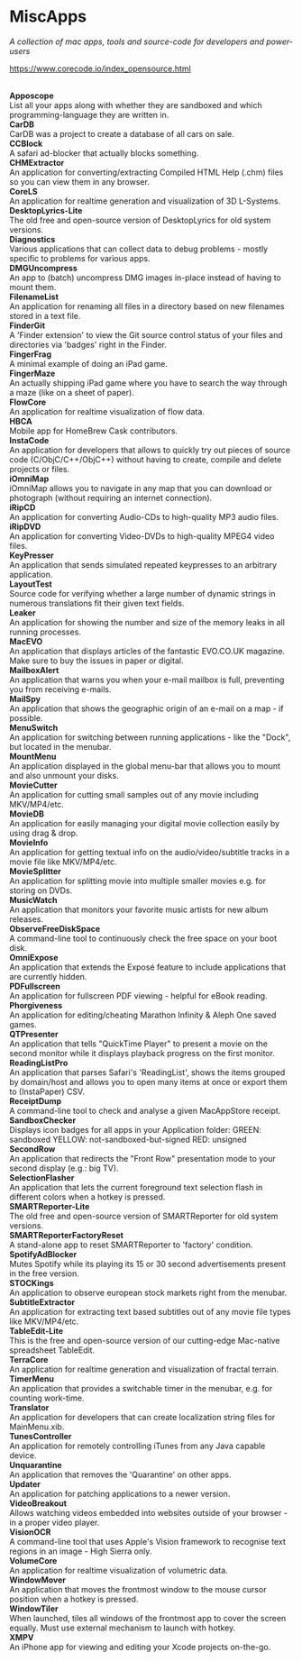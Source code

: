 # MiscApps
*A collection of mac apps, tools and source-code for developers and power-users*

https://www.corecode.io/index_opensource.html

 <br/> 
<b>Apposcope</b> <br/> List all your apps along with whether they are sandboxed and which programming-language they are written in. <br/> 
<b>CarDB</b> <br/> CarDB was a project to create a database of all cars on sale. <br/> 
<b>CCBlock</b> <br/> A safari ad-blocker that actually blocks something. <br/> 
<b>CHMExtractor</b> <br/> An application for converting/extracting Compiled HTML Help (.chm) files so you can view them in any browser. <br/> 
<b>CoreLS</b> <br/> An application for realtime generation and visualization of 3D L-Systems. <br/> 
<b>DesktopLyrics-Lite</b> <br/> The old free and open-source version of DesktopLyrics for old system versions. <br/> 
<b>Diagnostics</b> <br/> Various applications that can collect data to debug problems - mostly specific to problems for various apps. <br/> 
<b>DMGUncompress</b> <br/> An app to (batch) uncompress DMG images in-place instead of having to mount them. <br/> 
<b>FilenameList</b> <br/> An application for renaming all files in a directory based on new filenames stored in a text file. <br/> 
<b>FinderGit</b> <br/> A 'Finder extension' to view the Git source control status of your files and directories via 'badges' right in the Finder. <br/> 
<b>FingerFrag</b> <br/> A minimal example of doing an iPad game. <br/> 
<b>FingerMaze</b> <br/> An actually shipping iPad game where you have to search the way through a maze (like on a sheet of paper). <br/> 
<b>FlowCore</b> <br/> An application for realtime visualization of flow data.<br/> 
<b>HBCA</b> <br/> Mobile app for HomeBrew Cask contributors.<br/> 
<b>InstaCode</b> <br/> An application for developers that allows to quickly try out pieces of source code (C/ObjC/C++/ObjC++) without having to create, compile and delete projects or files. <br/> 
<b>iOmniMap</b> <br/> iOmniMap allows you to navigate in any map that you can download or photograph (without requiring an internet connection).  <br/> 
<b>iRipCD</b> <br/> An application for converting Audio-CDs to high-quality MP3 audio files. <br/> 
<b>iRipDVD</b> <br/> An application for converting Video-DVDs to high-quality MPEG4 video files. <br/> 
<b>KeyPresser</b> <br/> An application that sends simulated repeated keypresses to an arbitrary application. <br/> 
<b>LayoutTest</b> <br/> Source code for verifying whether a large number of dynamic strings in numerous translations fit their given text fields. <br/> 
<b>Leaker</b> <br/> An application for showing the number and size of the memory leaks in all running processes. <br/> 
<b>MacEVO</b> <br/> An application that displays articles of the fantastic EVO.CO.UK magazine. Make sure to buy the issues in paper or digital. <br/> 
<b>MailboxAlert</b> <br/> An application that warns you when your e-mail mailbox is full, preventing you from receiving e-mails. <br/> 
<b>MailSpy</b> <br/> An application that shows the geographic origin of an e-mail on a map - if possible. <br/> 
<b>MenuSwitch</b> <br/> An application for switching between running applications - like the "Dock", but located in the menubar. <br/> 
<b>MountMenu</b> <br/> An application displayed in the global menu-bar that allows you to mount and also unmount your disks. <br/> 
<b>MovieCutter</b> <br/> An application for cutting small samples out of any movie including MKV/MP4/etc. <br/> 
<b>MovieDB</b> <br/> An application for easily managing your digital movie collection easily by using drag & drop. <br/> 
<b>MovieInfo</b> <br/> An application for getting textual info on the audio/video/subtitle tracks in a movie file like MKV/MP4/etc. <br/> 
<b>MovieSplitter</b> <br/> An application for splitting movie into multiple smaller movies e.g. for storing on DVDs. <br/> 
<b>MusicWatch</b> <br/> An application that monitors your favorite music artists for new album releases. <br/> 
<b>ObserveFreeDiskSpace</b> <br/> A command-line tool to continuously check the free space on your boot disk. <br/> 
<b>OmniExpose</b> <br/> An application that extends the Exposé feature to include applications that are currently hidden. <br/> 
<b>PDFullscreen</b> <br/> An application for fullscreen PDF viewing - helpful for eBook reading. <br/> 
<b>Phorgiveness</b> <br/> An application for editing/cheating Marathon Infinity & Aleph One saved games. <br/> 
<b>QTPresenter</b> <br/> An application that tells "QuickTime Player" to present a movie on the second monitor while it displays playback progress on the first monitor. <br/> 
<b>ReadingListPro</b> <br/> An application that parses Safari's 'ReadingList', shows the items grouped by domain/host and allows you to open many items at once or export them to (InstaPaper) CSV. <br/> 
<b>ReceiptDump</b> <br/> A command-line tool to check and analyse a given MacAppStore receipt. <br/> 
<b>SandboxChecker</b> <br/> Displays icon badges for all apps in your Application folder: GREEN: sandboxed YELLOW: not-sandboxed-but-signed RED: unsigned <br/> 
<b>SecondRow</b> <br/> An application that redirects the "Front Row" presentation mode to your second display (e.g.: big TV). <br/> 
<b>SelectionFlasher</b> <br/> An application that lets the current foreground text selection flash in different colors when a hotkey is pressed. <br/> 
<b>SMARTReporter-Lite</b> <br/> The old free and open-source version of SMARTReporter for old system versions. <br/> 
<b>SMARTReporterFactoryReset</b> <br/> A stand-alone app to reset SMARTReporter to 'factory' condition. <br/> 
<b>SpotifyAdBlocker</b> <br/> Mutes Spotify while its playing its 15 or 30 second advertisements present in the free version. <br/> 
<b>STOCKings</b> <br/> An application to observe european stock markets right from the menubar. <br/> 
<b>SubtitleExtractor</b> <br/> An application for extracting text based subtitles out of any movie file types like MKV/MP4/etc.<br/> 
<b>TableEdit-Lite</b> <br/> This is the free and open-source version of our cutting-edge Mac-native spreadsheet TableEdit. <br/> 
<b>TerraCore</b> <br/> An application for realtime generation and visualization of fractal terrain. <br/> 
<b>TimerMenu</b> <br/> An application that provides a switchable timer in the menubar, e.g. for counting work-time. <br/> 
<b>Translator</b> <br/> An application for developers that can create localization string files for MainMenu.xib. <br/> 
<b>TunesController</b> <br/> An application for remotely controlling iTunes from any Java capable device. <br/> 
<b>Unquarantine</b> <br/> An application that removes the 'Quarantine' on other apps. <br/> 
<b>Updater</b> <br/> An application for patching applications to a newer version. <br/> 
<b>VideoBreakout</b> <br/> Allows watching videos embedded into websites outside of your browser - in a proper video player. <br/> 
<b>VisionOCR</b> <br/> A command-line tool that uses Apple's Vision framework to recognise text regions in an image - High Sierra only. <br/> 
<b>VolumeCore</b> <br/> An application for realtime visualization of volumetric data. <br/> 
<b>WindowMover</b> <br/> An application that moves the frontmost window to the mouse cursor position when a hotkey is pressed. <br/> 
<b>WindowTiler</b> <br/> When launched, tiles all windows of the frontmost app to cover the screen equally. Must use external mechanism to launch with hotkey. <br/> 
<b>XMPV</b> <br/> An iPhone app for viewing and editing your Xcode projects on-the-go.
